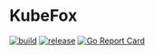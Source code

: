 # KubeFox

[![build](https://github.com/xigxog/kubefox/actions/workflows/build.yaml/badge.svg)](https://github.com/xigxog/kubefox/actions/workflows/build.yaml)
[![release](https://github.com/xigxog/kubefox/actions/workflows/release.yaml/badge.svg)](https://github.com/xigxog/kubefox/actions/workflows/release.yaml)
[![Go Report Card](https://goreportcard.com/badge/github.com/xigxog/kubefox)](https://goreportcard.com/report/github.com/xigxog/kubefox)
